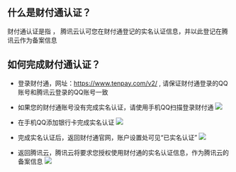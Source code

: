 ## 什么是财付通认证？

财付通认证是指 ， 腾讯云认可您在财付通登记的实名认证信息，并以此登记在腾讯云作为备案信息

## 如何完成财付通认证？

-   登录财付通，网址：https://www.tenpay.com/v2/   , 请保证财付通登录的QQ账号和腾讯云登录的QQ账号一致

-   如果您的财付通账号没有完成实名认证，请使用手机QQ扫描登录财付通
![](https://mccdn.qcloud.com/static/img/bed161104bc3c13b2cebd86832917bb5/image.png)

-  在手机QQ添加银行卡完成实名认证
![](https://mccdn.qcloud.com/static/img/7c8fab6cc3cf0909aee1339e012c0822/3.png)

- 完成实名认证后，返回财付通官网，账户设置处可见“已实名认证”
![](https://mccdn.qcloud.com/static/img/e8f1534fe74aeda492b2976568c8b961/5.png)


- 返回腾讯云，腾讯云将要求您授权使用财付通的实名认证信息，作为腾讯云的备案信息
![](https://mccdn.qcloud.com/static/img/7c4f00fbf267b00142341ba5353376bb/image.png)